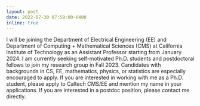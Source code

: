 ```yaml
---
layout: post
date: 2022-07-30 07:59:00-0400
inline: true
---
```


I will be joining the Department of Electrical Engineering (EE) and Department of Computing + Mathematical Sciences (CMS) at California Institute of Technology as an Assistant Professor starting from January 2024. I am currently seeking self-motivated Ph.D. students and postdoctoral fellows to join my research group in Fall 2023. Candidates with backgrounds in CS, EE, mathematics, physics, or statistics are especially encouraged to apply. If you are interested in working with me as a Ph.D. student, please apply to Caltech CMS/EE and mention my name in your applications. If you are interested in a postdoc position, please contact me directly.
